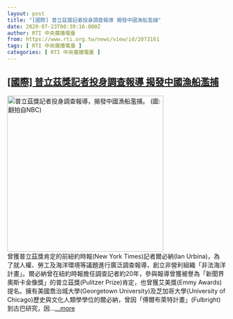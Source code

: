```yaml
---
layout: post
title: "[國際] 普立茲獎記者投身調查報導 揭發中國漁船濫捕"
date: 2020-07-23T00:39:16.000Z
author: RTI 中央廣播電臺
from: https://www.rti.org.tw/news/view/id/2073161
tags: [ RTI 中央廣播電臺 ]
categories: [ RTI 中央廣播電臺 ]
---
```

<!--1595464756000-->
[[國際] 普立茲獎記者投身調查報導 揭發中國漁船濫捕](https://www.rti.org.tw/news/view/id/2073161)
------

<div>
<img src="https://static.rti.org.tw/assets/thumbnails/2020/07/23/d19548e6d1990a27d5d67e85be354836.png" width="360" alt="普立茲獎記者投身調查報導，揭發中國漁船濫捕。 (圖:翻拍自NBC)" title="普立茲獎記者投身調查報導，揭發中國漁船濫捕。 (圖:翻拍自NBC)"><br>曾獲普立茲獎肯定的前紐約時報(New York Times)記者爾必納(Ian Urbina)，為了就人權、勞工及海洋環境等議題進行廣泛調查報導，創立非營利組織「非法海洋計畫」。爾必納曾在紐約時報擔任調查記者約20年，參與報導曾獲被譽為「新聞界奧斯卡金像獎」的普立茲獎(Pulitzer Prize)肯定，也曾獲艾美獎(Emmy Awards)提名。擁有美國喬治城大學(Georgetown University)及芝加哥大學(University of Chicago)歷史與文化人類學學位的爾必納，曾因「傅爾布萊特計畫」(Fulbright)到古巴研究，因...<a target="_blank" href="https://www.rti.org.tw/news/view/id/2073161">...more</a>
</div>
